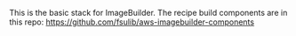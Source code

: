 This is the basic stack for ImageBuilder. The recipe build components are in this repo: https://github.com/fsulib/aws-imagebuilder-components
